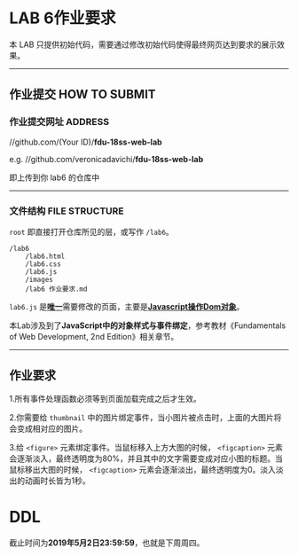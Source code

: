 LAB 6作业要求
==========
本 LAB 只提供初始代码，需要通过修改初始代码使得最终网页达到要求的展示效果。

-------------------

## 作业提交 HOW TO SUBMIT
### 作业提交网址 ADDRESS
//github.com/(Your ID)/**fdu-18ss-web-lab**

e.g. //github.com/veronicadavichi/**fdu-18ss-web-lab**

即上传到你 lab6 的仓库中

-------------------

### 文件结构 FILE STRUCTURE
`root` 即直接打开仓库所见的层，或写作 `/lab6`。

```
/lab6
	/lab6.html
	/lab6.css
	/lab6.js
	/images
	/lab6 作业要求.md
```

`lab6.js` 是<u>**唯一**</u>需要修改的页面，主要是<u>**Javascript操作Dom对象**</u>。

本Lab涉及到了**JavaScript中的对象样式与事件绑定**，参考教材《Fundamentals of Web Development, 2nd Edition》相关章节。

-------------------

## 作业要求

1.所有事件处理函数必须等到页面加载完成之后才生效。

2.你需要给 `thumbnail` 中的图片绑定事件，当小图片被点击时，上面的大图片将会变成相对应的图片。

3.给 `<figure>` 元素绑定事件。当鼠标移入上方大图的时候， `<figcaption>` 元素会逐渐淡入，最终透明度为80%，并且其中的文字需要变成对应小图的标题。当鼠标移出大图的时候， `<figcaption>` 元素会逐渐淡出，最终透明度为0。淡入淡出的动画时长皆为1秒。

# DDL

截止时间为**2019年5月2日23:59:59**，也就是下周周四。
